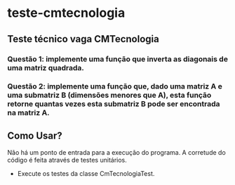 # teste-cmtecnologia
## Teste técnico vaga CMTecnologia

### Questão 1: implemente uma função que inverta as diagonais de uma matriz quadrada.

### Questão 2: implemente uma função que, dado uma matriz A e uma submatriz B (dimensões menores que A), esta função retorne quantas vezes esta submatriz B pode ser encontrada na matriz A.

## Como Usar?

Não há um ponto de entrada para a execução do programa.
A corretude do código é feita através de testes unitários.

- Execute os testes da classe CmTecnologiaTest.


